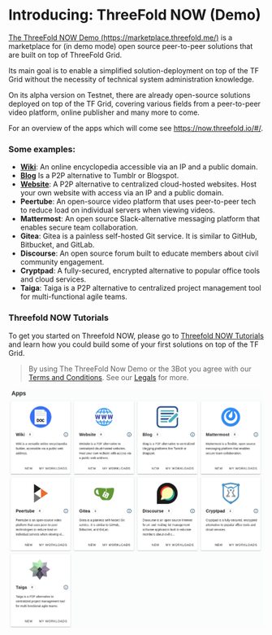 # Introducing: ThreeFold NOW (Demo)

[The ThreeFold NOW Demo (https://marketplace.threefold.me/)](https://marketplace.threefold.me/) is a marketplace for (in demo mode) open source peer-to-peer solutions that are built on top of ThreeFold Grid.

Its main goal is to enable a simplified solution-deployment on top of the TF Grid without the necessity of technical system administration knowledge. 

<!-- > See [__Getting Started Manual__](threefold_now_getting_started.md). -->

On its alpha version on Testnet, there are already open-source solutions deployed on top of the TF Grid, covering various fields from a peer-to-peer video platform, online publisher and many more to come. 

For an overview of the apps which will come see https://now.threefold.io/#/. 

### Some examples:

<!-- - [__3Bot__](3bot.md): A versatile tool to administrate and control processes and activities of your solutions on top of the TF Grid. -->
- [__Wiki__](wiki.md): An online encyclopedia accessible via an IP and a public domain.
- [__Blog__](blog.md) Is a P2P alternative to Tumblr or Blogspot. 
- [__Website__](website.md): A P2P alternative to centralized cloud-hosted websites. Host your own website with access via an IP and a public domain.
- __Peertube__: An open-source video platform that uses peer-to-peer tech to reduce load on individual servers when viewing videos. 
- __Mattermost__: An open source Slack-alternative messaging platform that enables secure team collaboration.
- __Gitea__: Gitea is a painless self-hosted Git service. It is similar to GitHub, Bitbucket, and GitLab.
- __Discourse__: An open source forum built to educate members about civil community engagement. 
- __Cryptpad__: A fully-secured, encrypted alternative to popular office tools and cloud services. 
- __Taiga__: Taiga is a P2P alternative to centralized project management tool for multi-functional agile teams.

### Threefold NOW Tutorials

To get you started on Threefold NOW, please go to [Threefold NOW Tutorials](tfnow_tutorials.md) and learn how you could build some of your first solutions on top of the TF Grid.

> By using The ThreeFold Now Demo or the 3Bot you agree with our [Terms and Conditions](terms_conditions). See our [Legals](legals.md) for more.

![](./img/3botdemo_home.png)
